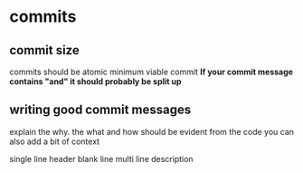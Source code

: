 # commits

## commit size

commits should be atomic
minimum viable commit
**If your commit message contains "and" it should probably be split up**

## writing good commit messages

explain the why.
the what and how should be evident from the code
you can also add a bit of context

single line header
blank line
multi line description